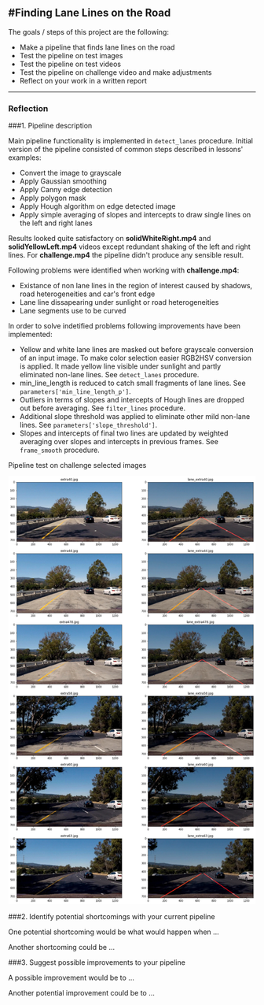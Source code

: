 #**Finding Lane Lines on the Road** 
---
The goals / steps of this project are the following:
* Make a pipeline that finds lane lines on the road
* Test the pipeline on test images
* Test the pipeline on test videos
* Test the pipeline on challenge video and make adjustments
* Reflect on your work in a written report


[//]: # (Image References)

[image1]: ./examples/grayscale.jpg "Grayscale"

---

### Reflection

###1. Pipeline description

Main pipeline functionality is implemented in ```detect_lanes``` procedure.
Initial version of the pipeline consisted of common steps described in lessons' examples:

* Convert the image to grayscale
* Apply Gaussian smoothing
* Apply Canny edge detection
* Apply polygon mask
* Apply Hough algorithm on edge detected image
* Apply simple averaging of slopes and intercepts to draw single lines on the left and right lanes

Results looked quite satisfactory on **solidWhiteRight.mp4** and **solidYellowLeft.mp4** videos except redundant
shaking of the left and right lines. For **challenge.mp4** the pipeline didn't produce any sensible result.

Following problems were identified when working with **challenge.mp4**:

* Existance of non lane lines in the region of interest caused by shadows, road heterogeneities and car's front edge 
* Lane line dissapearing under sunlight or road heterogeneities
* Lane segments use to be curved  

In order to solve indetified problems following improvements have been implemented:

* Yellow and white lane lines are masked out before grayscale conversion of an input image. To make color selection easier RGB2HSV conversion is applied. It made yellow line visible under sunlight and partly eliminated non-lane lines. See ```detect_lanes``` procedure. 
* min_line_length is reduced to catch small fragments of lane lines. See ```parameters['min_line_length_p']```.
* Outliers in terms of slopes and intercepts of Hough lines are dropped out before averaging. See ```filter_lines``` procedure.
* Additional slope threshold was applied to eliminate other mild non-lane lines. See ```parameters['slope_threshold']```. 
* Slopes and intercepts of final two lines are updated by weighted averaging over slopes and intercepts in previous frames. See        ```frame_smooth``` procedure. 

Pipeline test on challenge selected images

![Image 1](callenge_test_image.png "Pipeline test on challenge selected images")


###2. Identify potential shortcomings with your current pipeline


One potential shortcoming would be what would happen when ... 

Another shortcoming could be ...


###3. Suggest possible improvements to your pipeline

A possible improvement would be to ...

Another potential improvement could be to ...

